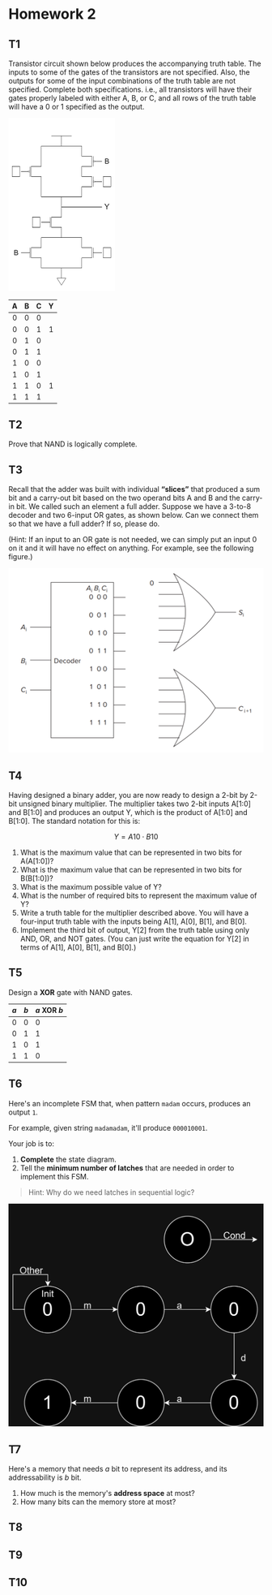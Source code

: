 # Homework 2

## T1

Transistor circuit shown below produces the accompanying truth table. The inputs to some of the gates of the transistors are not specified. Also, the outputs for some of the input combinations of the truth table are not specified. Complete both specifications. i.e., all transistors will have their gates properly labeled with either A, B, or C, and all rows of the truth table will have a 0 or 1 specified as the output.

<img src="./hw2/hw2-1.png" style="zoom:50%;" />

|   A   |   B   |   C   |   Y   |
| :---: | :---: | :---: | :---: |
|   0   |   0   |   0   |       |
|   0   |   0   |   1   |   1   |
|   0   |   1   |   0   |       |
|   0   |   1   |   1   |       |
|   1   |   0   |   0   |       |
|   1   |   0   |   1   |       |
|   1   |   1   |   0   |   1   |
|   1   |   1   |   1   |       |

## T2

Prove that NAND is logically complete.

## T3

Recall that the adder was built with individual **“slices”** that produced a sum bit and a carry-out bit based on the two operand bits A and B and the carry-in bit. We called such an element a full adder. Suppose we have a 3-to-8 decoder and two 6-input OR gates, as shown below. Can we connect them so that we have a full adder? If so, please do.

(Hint: If an input to an OR gate is not needed, we can simply put an input 0 on it and it will have no effect on anything. For example, see the following figure.)

<img src="hw2/hw2-3.png" style="zoom:50%;" />

## T4

Having designed a binary adder, you are now ready to design a 2-bit by 2-bit unsigned binary multiplier. The multiplier takes two 2-bit inputs A[1:0] and B[1:0] and produces an output Y, which is the product of A[1:0] and B[1:0]. The standard notation for this is:

$$Y = A10\cdot B10$$

1. What is the maximum value that can be represented in two bits for A(A[1:0])?
2. What is the maximum value that can be represented in two bits for B(B[1:0])?
3. What is the maximum possible value of Y?
4. What is the number of required bits to represent the maximum value of Y?
5. Write a truth table for the multiplier described above. You will have a four-input truth table with the inputs being A[1], A[0], B[1], and B[0].
6. Implement the third bit of output, Y[2] from the truth table using only AND, OR, and NOT gates. (You can just write the equation for Y[2] in terms of A[1], A[0], B[1], and B[0].)

## T5

Design a **XOR** gate with NAND gates.

| $a$  | $b$  | $a\text{ XOR }b$ |
| ---- | ---- | ---------------- |
| 0    | 0    | 0                |
| 0    | 1    | 1                |
| 1    | 0    | 1                |
| 1    | 1    | 0                |

## T6

Here's an incomplete FSM that, when pattern `madam` occurs, produces an output `1`.

For example, given string `madamadam`, it'll produce `000010001`.

Your job is to:

1. **Complete** the state diagram.
2. Tell the **minimum number of latches** that are needed in order to implement this FSM.

> Hint: Why do we need latches in sequential logic?

<img src="hw2/hw2-6.jpg" style="zoom:50%;" />

## T7

Here's a memory that needs $a$ bit to represent its address, and its addressability is $b$ bit.

1. How much is the memory's **address space** at most?
2. How many bits can the memory store at most?

## T8

## T9

## T10

